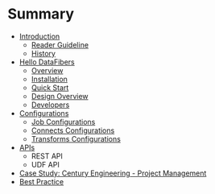 # Summary

* [Introduction](introduction.md)
   * [Reader Guideline](reader_guideline.md)
   * [History](history.md)
* [Hello DataFibers](hello_datafibers.md)
   * [Overview](overview.md)
   * [Installation](installation.md)
   * [Quick Start](quick_start.md)
   * [Design Overview](design_overview.md)
   * [Developers](developers.md)
* [Configurations](configurations.md)
   * [Job Configurations](job_configurations.md)
   * [Connects Configurations](connects_configurations.md)
   * [Transforms Configurations](transforms_configurations.md)
* [APIs](apis.md)
   * REST API
   * UDF API
* [Case Study: Century Engineering - Project Management](case-study-2.md)
* [Best Practice](case_studies.md)

